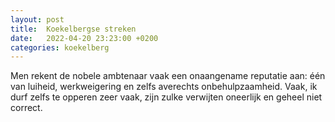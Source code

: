```yaml
---
layout: post
title:  Koekelbergse streken
date:   2022-04-20 23:23:00 +0200
categories: koekelberg
---
```

Men rekent de nobele ambtenaar vaak een onaangename reputatie aan: één van luiheid, werkweigering en zelfs averechts onbehulpzaamheid. Vaak, ik durf zelfs te opperen zeer vaak, zijn zulke verwijten oneerlijk en geheel niet correct.
